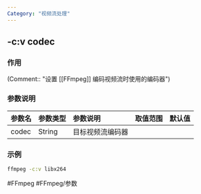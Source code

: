 ```yaml
---
Category: "视频流处理"
---
```


## -c:v codec

### 作用
(Comment:: "设置 [[FFmpeg]] 编码视频流时使用的编码器")

### 参数说明
|参数名|参数类型|参数说明|取值范围|默认值|
|:-|:-|:-|:-|:-|
|codec|String|目标视频流编码器|||

### 示例
```bash
ffmpeg -c:v libx264
```

#FFmpeg #FFmpeg/参数